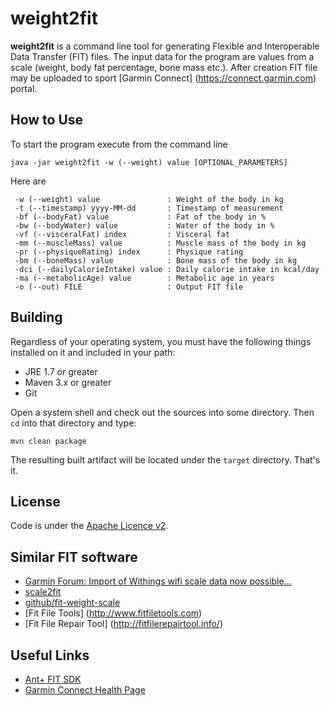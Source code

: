 weight2fit
==========
**weight2fit** is a command line tool for generating Flexible and Interoperable Data Transfer (FIT) files.
The input data for the program are values from a scale (weight, body fat percentage, bone mass etc.).
After creation FIT file may be uploaded to sport [Garmin Connect] (https://connect.garmin.com) portal. 

How to Use
----------
To start the program execute from the command line
```
java -jar weight2fit -w (--weight) value [OPTIONAL_PARAMETERS]
```
Here are
```
 -w (--weight) value               : Weight of the body in kg
 -t (--timestamp) yyyy-MM-dd       : Timestamp of measurement 
 -bf (--bodyFat) value             : Fat of the body in %
 -bw (--bodyWater) value           : Water of the body in %
 -vf (--visceralFat) index         : Visceral fat
 -mm (--muscleMass) value          : Muscle mass of the body in kg
 -pr (--physiqueRating) index      : Physique rating
 -bm (--boneMass) value            : Bone mass of the body in kg
 -dci (--dailyCalorieIntake) value : Daily calorie intake in kcal/day
 -ma (--metabolicAge) value        : Metabolic age in years
 -o (--out) FILE                   : Output FIT file
```

Building
--------
Regardless of your operating system, you must have the following things installed on it and included in your path:

  * JRE 1.7 or greater
  * Maven 3.x or greater
  * Git

Open a system shell and check out the sources into some directory. Then `cd` into that directory and type:

`mvn clean package`

The resulting built artifact will be located under the `target` directory. That's it.

License
-------
Code is under the [Apache Licence v2](https://www.apache.org/licenses/LICENSE-2.0.txt).

Similar FIT software
--------------------
* [Garmin Forum: Import of Withings wifi scale data now possible...](https://forums.garmin.com/showthread.php?24518-Import-of-Withings-wifi-scale-data-now-possible)
* [scale2fit](http://jmfloreszazo.com/scale2fi)
* [github/fit-weight-scale](https://github.com/marchibbins/fit-weight-scale)
* [Fit File Tools] (http://www.fitfiletools.com)
* [Fit File Repair Tool] (http://fitfilerepairtool.info/)

Useful Links
------------
* [Ant+ FIT SDK](http://www.thisisant.com/resources/fit)
* [Garmin Connect Health Page](http://connect.garmin.com/health)


